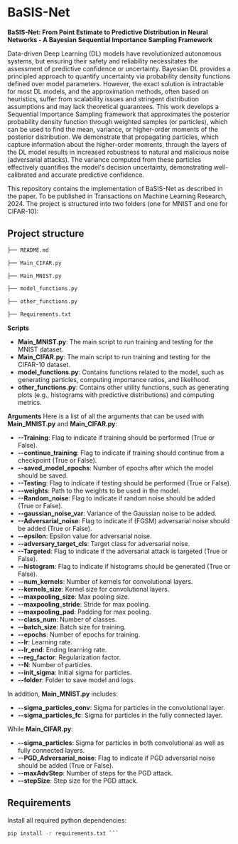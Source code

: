 # BaSIS-Net
**BaSIS-Net: From Point Estimate to Predictive Distribution in Neural Networks - A Bayesian Sequential Importance Sampling Framework**

Data-driven Deep Learning (DL) models have revolutionized autonomous systems, but ensuring their safety and reliability necessitates the assessment of predictive confidence or uncertainty. Bayesian DL provides a principled approach to quantify uncertainty via probability density functions defined over model parameters. However, the exact solution is intractable for most DL models, and the approximation methods, often based on heuristics, suffer from scalability issues and stringent distribution assumptions and may lack theoretical guarantees. This work develops a Sequential Importance Sampling framework that approximates the posterior probability density function through weighted samples (or particles), which can be used to find the mean, variance, or higher-order moments of the posterior distribution. We demonstrate that propagating particles, which capture information about the higher-order moments, through the layers of the DL model results in increased robustness to natural and malicious noise (adversarial attacks). The variance computed from these particles effectively quantifies the model's decision uncertainty, demonstrating well-calibrated and accurate predictive confidence.

This repository contains the implementation of BaSIS-Net as described in the paper. To be published in Transactions on Machine Learning Research, 2024.
The project is structured into two folders (one for MNIST and one for CIFAR-10):

## Project structure
```sh
├── README.md

├── Main_CIFAR.py

├── Main_MNIST.py

├── model_functions.py

├── other_functions.py

├── Requirements.txt
```


**Scripts**

- **Main_MNIST.py**: The main script to run training and testing for the MNIST dataset.
- **Main_CIFAR.py**: The main script to run training and testing for the CIFAR-10 dataset.
- **model_functions.py**: Contains functions related to the model, such as generating particles, computing importance ratios, and likelihood.
- **other_functions.py**: Contains other utility functions, such as generating plots (e.g., histograms with predictive distributions) and computing metrics.

**Arguments**
Here is a list of all the arguments that can be used with **Main_MNIST.py** and **Main_CIFAR.py**:

- **--Training**: Flag to indicate if training should be performed (True or False).
- **--continue_training**: Flag to indicate if training should continue from a checkpoint (True or False).
- **--saved_model_epochs**: Number of epochs after which the model should be saved.
- **--Testing**: Flag to indicate if testing should be performed (True or False).
- **--weights**: Path to the weights to be used in the model.
- **--Random_noise**: Flag to indicate if random noise should be added (True or False).
- **--gaussian_noise_var**: Variance of the Gaussian noise to be added.
- **--Adversarial_noise**: Flag to indicate if (FGSM) adversarial noise should be added (True or False).
- **--epsilon**: Epsilon value for adversarial noise.
- **--adversary_target_cls**: Target class for adversarial noise.
- **--Targeted**: Flag to indicate if the adversarial attack is targeted (True or False).
- **--histogram**: Flag to indicate if histograms should be generated (True or False).
- **--num_kernels**: Number of kernels for convolutional layers.
- **--kernels_size**: Kernel size for convolutional layers.
- **--maxpooling_size**: Max pooling size.
- **--maxpooling_stride**: Stride for max pooling.
- **--maxpooling_pad**: Padding for max pooling.
- **--class_num**: Number of classes.
- **--batch_size**: Batch size for training.
- **--epochs**: Number of epochs for training.
- **--lr**: Learning rate.
- **--lr_end**: Ending learning rate.
- **--reg_factor**: Regularization factor.
- **--N**: Number of particles.
- **--init_sigma**: Initial sigma for particles.
- **--folder**: Folder to save model and logs.

In addition, **Main_MNIST.py** includes:

- **--sigma_particles_conv**: Sigma for particles in the convolutional layer.
- **--sigma_particles_fc**: Sigma for particles in the fully connected layer.

While **Main_CIFAR.py**:

- **--sigma_particles**: Sigma for particles in both convolutional as well as fully connected layers.
- **--PGD_Adversarial_noise**: Flag to indicate if PGD adversarial noise should be added (True or False).
- **--maxAdvStep**: Number of steps for the PGD attack.
- **--stepSize**: Step size for the PGD attack.
  
## Requirements

Install all required python dependencies:

```sh
pip install -r requirements.txt ```








